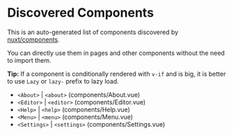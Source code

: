 # Discovered Components

This is an auto-generated list of components discovered by [nuxt/components](https://github.com/nuxt/components).

You can directly use them in pages and other components without the need to import them.

**Tip:** If a component is conditionally rendered with `v-if` and is big, it is better to use `Lazy` or `lazy-` prefix to lazy load.

- `<About>` | `<about>` (components/About.vue)
- `<Editor>` | `<editor>` (components/Editor.vue)
- `<Help>` | `<help>` (components/Help.vue)
- `<Menu>` | `<menu>` (components/Menu.vue)
- `<Settings>` | `<settings>` (components/Settings.vue)
